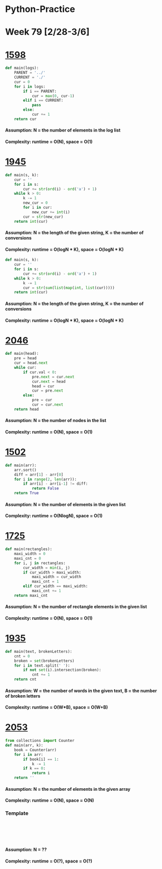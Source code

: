 # Python-Practice

# Week 79 [2/28-3/6]

# [1598](https://leetcode.com/problems/crawler-log-folder/)
```python
def main(logs):
    PARENT = '../'
    CURRENT = './'
    cur = 0
    for i in logs:
        if i == PARENT:
            cur = max(0, cur-1)
        elif i == CURRENT:
            pass
        else:
            cur += 1
    return cur
```
#### Assumption: N = the number of elements in the log list
#### Complexity: runtime = O(N), space = O(1)

# [1945](https://leetcode.com/problems/sum-of-digits-of-string-after-convert/)
```python
def main(s, k):
    cur = ''
    for i in s:
        cur += str(ord(i) - ord('a') + 1)
    while k > 0:
        k -= 1
        new_cur = 0
        for i in cur:
            new_cur += int(i)
        cur = str(new_cur)
    return int(cur)      
```
#### Assumption: N = the length of the given string, K = the number of conversions
#### Complexity: runtime = O(logN * K), space = O(logN * K)
```python
def main(s, k):
    cur = ''
    for i in s:
        cur += str(ord(i) - ord('a') + 1)
    while k > 0:
        k -= 1
        cur = str(sum(list(map(int, list(cur)))))
    return int(cur)      
```
#### Assumption: N = the length of the given string, K = the number of conversions
#### Complexity: runtime = O(logN * K), space = O(logN * K)

# [2046](https://leetcode.com/problems/sort-linked-list-already-sorted-using-absolute-values/)
```python
def main(head):
    pre = head
    cur = head.next
    while cur:
        if cur.val < 0:
            pre.next = cur.next
            cur.next = head
            head = cur
            cur = pre.next
        else:
            pre = cur
            cur = cur.next
    return head
```
#### Assumption: N = the number of nodes in the list
#### Complexity: runtime = O(N), space = O(1)

# [1502](https://leetcode.com/problems/can-make-arithmetic-progression-from-sequence/)
```python
def main(arr):
    arr.sort()
    diff = arr[1] - arr[0]
    for i in range(2, len(arr)):
        if arr[i] - arr[i-1] != diff:
            return False
    return True
```
#### Assumption: N = the number of elements in the given list
#### Complexity: runtime = O(NlogN), space = O(1)

# [1725](https://leetcode.com/problems/number-of-rectangles-that-can-form-the-largest-square/)
```python
def main(rectangles):
    maxi_width = 0
    maxi_cnt = 0
    for i, j in rectangles:
        cur_width = min(i, j)
        if cur_width > maxi_width:
            maxi_width = cur_width
            maxi_cnt = 1
        elif cur_width == maxi_width:
            maxi_cnt += 1
    return maxi_cnt          
```
#### Assumption: N = the number of rectangle elements in the given list
#### Complexity: runtime = O(N), space = O(1)

# [1935](https://leetcode.com/problems/maximum-number-of-words-you-can-type/)
```python
def main(text, brokenLetters):
    cnt = 0
    broken = set(brokenLetters)
    for i in text.split(' '):
        if not set(i).intersection(broken):
            cnt += 1
    return cnt
```
#### Assumption: W = the number of words in the given text, B = the number of broken letters
#### Complexity: runtime = O(W*B), space = O(W+B)

# [2053](https://leetcode.com/problems/kth-distinct-string-in-an-array/)
```python
from collections import Counter
def main(arr, k):
    book = Counter(arr)
    for i in arr:
        if book[i] == 1:
            k -= 1
        if k == 0:
            return i
    return ''
```
#### Assumption: N = the number of elements in the given array
#### Complexity: runtime = O(N), space = O(N)

### Template
# []()
```sql
```

# []()
```python
```
#### Assumption: N = ??
#### Complexity: runtime = O(?), space = O(?)
